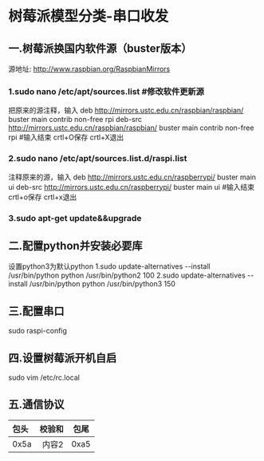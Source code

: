 # 树莓派模型分类-串口收发


## 一.树莓派换国内软件源（buster版本）
源地址: http://www.raspbian.org/RaspbianMirrors
### 1.sudo nano /etc/apt/sources.list   #修改软件更新源
把原来的源注释，输入
    deb http://mirrors.ustc.edu.cn/raspbian/raspbian/ buster main contrib non-free rpi
    deb-src http://mirrors.ustc.edu.cn/raspbian/raspbian/ buster main contrib non-free rpi
#输入结束 crtl+O保存 crtl+X退出
### 2.sudo nano /etc/apt/sources.list.d/raspi.list
注释原来的源，输入
deb http://mirrors.ustc.edu.cn/raspberrypi/ buster main ui
deb-src http://mirrors.ustc.edu.cn/raspberrypi/ buster main ui
#输入结束 crtl+o保存 crtl+x退出
### 3.sudo apt-get update&&upgrade

## 二.配置python并安装必要库
设置python3为默认python
1.sudo update-alternatives --install /usr/bin/python python /usr/bin/python2 100
2.sudo update-alternatives --install /usr/bin/python python /usr/bin/python3 150
 

## 三.配置串口
sudo raspi-config


## 四.设置树莓派开机自启
sudo vim /etc/rc.local


## 五.通信协议
包头    |  校验和   |  包尾 
:-----  |-------: |:----:
0x5a    | 内容2    |  0xa5


